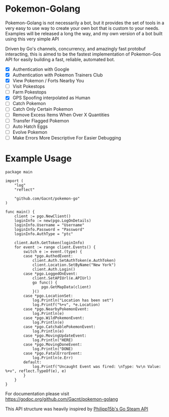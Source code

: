 # Pokemon-Golang
Pokemon-Golang is not necessarily a bot, but it provides the set of tools in a very easy to use way to create your own 
bot that is custom to your needs. Examples will be released a long the way, and my own version of a bot built using this 
very simple API

Driven by Go's channels, concurrency, and amazingly fast protobuf interacting, this is aimed to be the fastest 
implementation of Pokemon-Gos API for easily building a fast, reliable, automated bot.

- [x] Authentication with Google
- [x] Authentication with Pokemon Trainers Club
- [x] View Pokemon / Forts Nearby You
- [ ] Visit Pokestops
- [ ] Farm Pokestops
- [x] GPS Spoofing interpolated as Human
- [ ] Catch Pokemon
- [ ] Catch Only Certain Pokemon
- [ ] Remove Excess Items When Over X Quantities
- [ ] Transfer Flagged Pokemon
- [ ] Auto Hatch Eggs
- [ ] Evolve Pokemon
- [ ] Make Errors More Descriptive For Easier Debugging

# Example Usage


```
package main

import (
	"log"
	"reflect"

	"github.com/Gacnt/pokemon-go"
)

func main() {
	client := pgo.NewClient()
	loginInfo := new(pgo.LogOnDetails)
	loginInfo.Username = "Username"
	loginInfo.Password = "Password"
	loginInfo.AuthType = "ptc"

	client.Auth.GetToken(loginInfo)
	for event := range client.Events() {
		switch e := event.(type) {
		case *pgo.AuthedEvent:
			client.Auth.SetAuthToken(e.AuthToken)
			client.Location.SetByName("New York")
			client.Auth.Login()
		case *pgo.LoggedOnEvent:
			client.SetAPIUrl(e.APIUrl)
			go func() {
				pgo.GetMapData(client)
			}()
		case *pgo.LocationSet:
			log.Println("Location has been set")
			log.Printf("%+v", *e.Location)
		case *pgo.NearbyPokemonEvent:
			log.Println(e)
		case *pgo.WildPokemonEvent:
			log.Println(e)
		case *pgo.CatchablePokemonEvent:
			log.Println(e)
		case *pgo.MovingUpdateEvent:
			log.Println("HERE)
		case *pgo.MovingDoneEvent:
			log.Println("DONE)
		case *pgo.FatalErrorEvent:
			log.Println(e.Err)
		default:
			log.Printf("Uncaught Event was fired: \nType: %v\n Value: %+v", reflect.TypeOf(e), e)
		}
	}
}
```

For documentation please visit https://godoc.org/github.com/Gacnt/pokemon-golang

This API structure was heavily inspired by [Philipp15b's Go Steam API](https://github.com/Philipp15b/go-steam)
